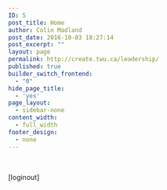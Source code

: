 ```yaml
---
ID: 5
post_title: Home
author: Colin Madland
post_date: 2016-10-03 18:27:14
post_excerpt: ""
layout: page
permalink: http://create.twu.ca/leadership/
published: true
builder_switch_frontend:
  - "0"
hide_page_title:
  - 'yes'
page_layout:
  - sidebar-none
content_width:
  - full_width
footer_design:
  - none
---
```

&nbsp;

[loginout]

&nbsp;

&nbsp;

&nbsp;